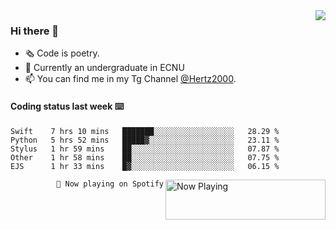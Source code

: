 <img  align="right" src="https://github-readme-stats.vercel.app/api?username=BillChen2K&show_icons=true&count_private=true&hide_title=true">

### Hi there 👋

- 🗞 Code is poetry.
- 🌱 Currently an undergraduate in ECNU
- 📫 You can find me in my Tg Channel [@Hertz2000](https://t.me/Hertz2000).

#### Coding status last week ⌨️

<!--START_SECTION:waka-->
```text
Swift    7 hrs 10 mins   ███████░░░░░░░░░░░░░░░░░░   28.29 % 
Python   5 hrs 52 mins   █████▓░░░░░░░░░░░░░░░░░░░   23.11 % 
Stylus   1 hr 59 mins    ██░░░░░░░░░░░░░░░░░░░░░░░   07.87 % 
Other    1 hr 58 mins    ██░░░░░░░░░░░░░░░░░░░░░░░   07.75 % 
EJS      1 hr 33 mins    █▓░░░░░░░░░░░░░░░░░░░░░░░   06.15 % 
```
<!--END_SECTION:waka-->


<div>
<a href="https://spotify-now-playing.billchen2k.vercel.app/now-playing?open">
   <img align="right" src="https://spotify-now-playing.billchen2k.vercel.app/now-playing" width="256" height="64" alt="Now Playing">
</a>
</div>

<div>
<p align="right"><code>🎵 Now playing on Spotify</code></p>
</div>

<!--
**BillChen2K/BillChen2K** is a ✨ _special_ ✨ repository because its `README.md` (this file) appears on your GitHub profile.

Here are some ideas to get you started:

- 🔭 I’m currently working on ...
- 🌱 I’m currently learning ...
- 👯 I’m looking to collaborate on ...
- 🤔 I’m looking for help with ...
- 💬 Ask me about ...
- 📫 How to reach me: ...
- 😄 Pronouns: ...
- ⚡ Fun fact: ...
-->
